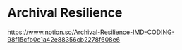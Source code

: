 # Archival Resilience 

https://www.notion.so/Archival-Resilience-IMD-CODING-98f15cfb0e1a42e88356cb2278f608e6
